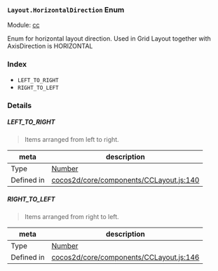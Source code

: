 ### `Layout.HorizontalDirection` Enum



Module: [cc](../modules/cc.md)


Enum for horizontal layout direction.
 Used in Grid Layout together with AxisDirection is HORIZONTAL


### Index
  - `LEFT_TO_RIGHT`
  - `RIGHT_TO_LEFT`

### Details


##### LEFT_TO_RIGHT

> Items arranged from left to right.

| meta | description |
|------|-------------|
| Type | <a href="https://developer.mozilla.org/en/JavaScript/Reference/Global_Objects/Number" class="crosslink external" target="_blank">Number</a> |
| Defined in | [cocos2d/core/components/CCLayout.js:140](https://github.com/cocos-creator/engine/blob/2fda22be5638065a190bc4c97da6548631319aba/cocos2d/core/components/CCLayout.js#L140) |



##### RIGHT_TO_LEFT

> Items arranged from right to left.

| meta | description |
|------|-------------|
| Type | <a href="https://developer.mozilla.org/en/JavaScript/Reference/Global_Objects/Number" class="crosslink external" target="_blank">Number</a> |
| Defined in | [cocos2d/core/components/CCLayout.js:146](https://github.com/cocos-creator/engine/blob/2fda22be5638065a190bc4c97da6548631319aba/cocos2d/core/components/CCLayout.js#L146) |



